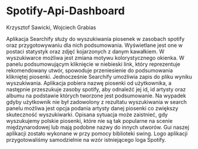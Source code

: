 # Spotify-Api-Dashboard

Krzysztof Sawicki, Wojciech Grabias

Aplikacja Searchify  służy do wyszukiwania piosenek w zasobach spotify oraz przygotowywaniu dla nich podsumowania. Wyświetlane jest one  w postaci statystyk oraz zdjęć kojarzonych z danym kawałkiem. W wyszukiwarce możliwa jest zmiana motywu kolorystycznego okienka. W panelu podsumowującym kliknięcie w niebieski link, który reprezentuje rekomendowany utwór, spowoduje przeniesienie do podsumowania klikniętej piosenki. Jednocześnie Searchify umożliwia zapis do pliku wyniku wyszukiwania. Aplikacja pobiera nazwę piosenki od użytkownika, a następnie przeszukuje zasoby spotify, aby odnaleźć jej id, id artysty oraz albumu na podstawie których tworzone jest podsumowanie. Na wypadek gdyby użytkownik nie był zadowolony z rezultatu wyszukiwania w search panelu możliwa jest opcja podania artysty danej piosenki co zwiększy skuteczność wyszukiwarki. Opisana sytuacja może zaistnieć, gdy wyszukujemy polskie piosenki, które nie są tak popularne na scenie międzynarodowej lub mają podobne nazwy do innych utworów. Gui naszej aplikacji zostało wykonane w przy pomocy biblioteki swing. Logo aplikacji przygotowaliśmy samodzielnie na wzór istniejącego loga Spotify.

